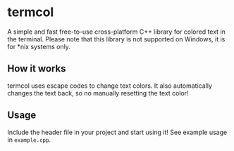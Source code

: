 # termcol
A simple and fast free-to-use cross-platform C++ library for colored text in the terminal.
Please note that this library is not supported on Windows, it is for \*nix systems only.

## How it works
termcol uses escape codes to change text colors. It also automatically changes the text back, so no manually resetting the text color!

## Usage
Include the header file in your project and start using it!
See example usage in `example.cpp`.
